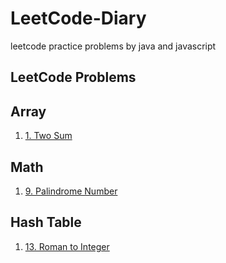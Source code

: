 # LeetCode-Diary
leetcode practice problems by java and javascript
## LeetCode Problems

## Array
1. [1. Two Sum](./problems/0001.TwoSum.md)

## Math
1. [9. Palindrome Number](./problems/0009.PalindromeNumber.md)

## Hash Table
1. [13. Roman to Integer](./problems/0013.RomanToInteger.md)